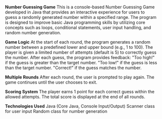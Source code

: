 __Number Guessing Game__
This is a console-based Number Guessing Game developed in Java that provides an interactive experience for users to guess a randomly generated number within a specified range. The program is designed to improve basic Java programming skills by utilizing core concepts such as loops, conditional statements, user input handling, and random number generation.

__Game Logic__
At the start of each round, the program generates a random number between a predefined lower and upper bound (e.g., 1 to 100).
The player is given a limited number of attempts (default is 5) to correctly guess the number.
After each guess, the program provides feedback:
"Too high!" if the guess is greater than the target number.
"Too low!" if the guess is less than the target number.
"Correct!" if the guess matches the number.

__Multiple Rounds__
After each round, the user is prompted to play again.
The game continues until the user chooses to exit.

__Scoring System__
The player earns 1 point for each correct guess within the allowed attempts.
The total score is displayed at the end of all rounds.

__Technologies Used__
Java (Core Java, Console Input/Output)
Scanner class for user input
Random class for number generation
